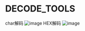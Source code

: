 # DECODE_TOOLS
char解码
![image](https://user-images.githubusercontent.com/42734394/115986229-d124b300-a5e1-11eb-99d2-adc52153d655.png)
HEX解码
![image](https://user-images.githubusercontent.com/42734394/115986600-8f950780-a5e3-11eb-941a-7c5e5d4cd357.png)

